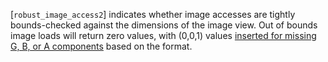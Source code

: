 [`robust_image_access2`] indicates
whether image accesses are tightly bounds-checked against the dimensions
of the image view.
Out of bounds image loads will return zero values, with (0,0,1)
values [inserted for missing G, B, or A
components]() based on the format.